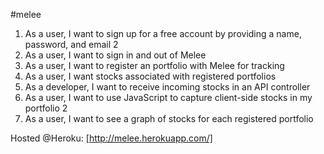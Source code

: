 #melee

1. As a user, I want to sign up for a free account by providing a name, password, and email 2
2. As a user, I want to sign in and out of Melee 
3. As a user, I want to register an portfolio with Melee for tracking  
4. As a user, I want stocks associated with registered portfolios  
5. As a developer, I want to receive incoming stocks in an API controller  
6. As a user, I want to use JavaScript to capture client-side stocks in my portfolio 2
7. As a user, I want to see a graph of stocks for each registered portfolio  

Hosted @Heroku: [http://melee.herokuapp.com/]
